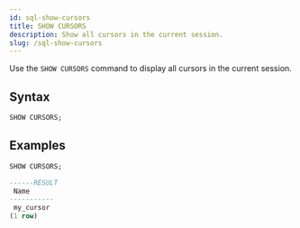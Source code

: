```yaml
---
id: sql-show-cursors
title: SHOW CURSORS
description: Show all cursors in the current session.
slug: /sql-show-cursors
---
```

<head>
  <link rel="canonical" href="https://docs.risingwave.com/docs/current/sql-show-cursors/" />
</head>

Use the `SHOW CURSORS` command to display all cursors in the current session.

## Syntax

```sql
SHOW CURSORS;
```

## Examples

```sql
SHOW CURSORS;

------RESULT
 Name
-----------
 my_cursor
(1 row)
```
